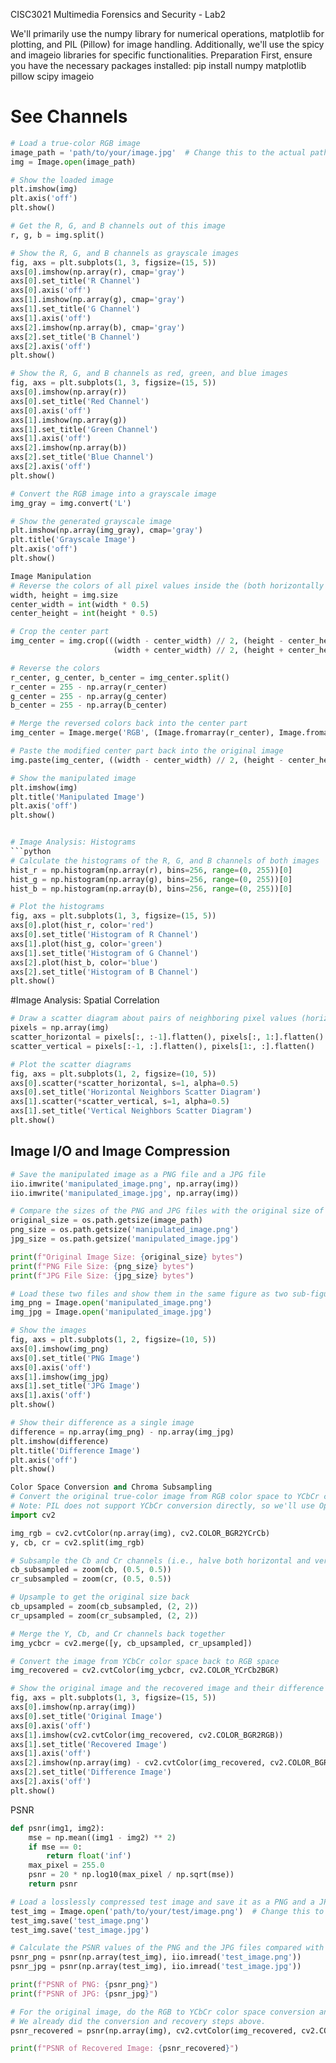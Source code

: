 CISC3021 Multimedia Forensics and Security - Lab2

We'll primarily use the numpy library for numerical operations, matplotlib for plotting, and PIL (Pillow) for image handling. Additionally, we'll use the spicy and imageio libraries for specific functionalities.
Preparation
First, ensure you have the necessary packages installed:
pip install numpy matplotlib pillow scipy imageio


# See Channels
```python
# Load a true-color RGB image
image_path = 'path/to/your/image.jpg'  # Change this to the actual path
img = Image.open(image_path)

# Show the loaded image
plt.imshow(img)
plt.axis('off')
plt.show()

# Get the R, G, and B channels out of this image
r, g, b = img.split()

# Show the R, G, and B channels as grayscale images
fig, axs = plt.subplots(1, 3, figsize=(15, 5))
axs[0].imshow(np.array(r), cmap='gray')
axs[0].set_title('R Channel')
axs[0].axis('off')
axs[1].imshow(np.array(g), cmap='gray')
axs[1].set_title('G Channel')
axs[1].axis('off')
axs[2].imshow(np.array(b), cmap='gray')
axs[2].set_title('B Channel')
axs[2].axis('off')
plt.show()

# Show the R, G, and B channels as red, green, and blue images
fig, axs = plt.subplots(1, 3, figsize=(15, 5))
axs[0].imshow(np.array(r))
axs[0].set_title('Red Channel')
axs[0].axis('off')
axs[1].imshow(np.array(g))
axs[1].set_title('Green Channel')
axs[1].axis('off')
axs[2].imshow(np.array(b))
axs[2].set_title('Blue Channel')
axs[2].axis('off')
plt.show()

# Convert the RGB image into a grayscale image
img_gray = img.convert('L')

# Show the generated grayscale image
plt.imshow(np.array(img_gray), cmap='gray')
plt.title('Grayscale Image')
plt.axis('off')
plt.show()

Image Manipulation
# Reverse the colors of all pixel values inside the (both horizontally and vertically) 50% center part of the true-color image
width, height = img.size
center_width = int(width * 0.5)
center_height = int(height * 0.5)

# Crop the center part
img_center = img.crop(((width - center_width) // 2, (height - center_height) // 2,
                       (width + center_width) // 2, (height + center_height) // 2))

# Reverse the colors
r_center, g_center, b_center = img_center.split()
r_center = 255 - np.array(r_center)
g_center = 255 - np.array(g_center)
b_center = 255 - np.array(b_center)

# Merge the reversed colors back into the center part
img_center = Image.merge('RGB', (Image.fromarray(r_center), Image.fromarray(g_center), Image.fromarray(b_center)))

# Paste the modified center part back into the original image
img.paste(img_center, ((width - center_width) // 2, (height - center_height) // 2))

# Show the manipulated image
plt.imshow(img)
plt.title('Manipulated Image')
plt.axis('off')
plt.show()


# Image Analysis: Histograms
```python
# Calculate the histograms of the R, G, and B channels of both images
hist_r = np.histogram(np.array(r), bins=256, range=(0, 255))[0]
hist_g = np.histogram(np.array(g), bins=256, range=(0, 255))[0]
hist_b = np.histogram(np.array(b), bins=256, range=(0, 255))[0]

# Plot the histograms
fig, axs = plt.subplots(1, 3, figsize=(15, 5))
axs[0].plot(hist_r, color='red')
axs[0].set_title('Histogram of R Channel')
axs[1].plot(hist_g, color='green')
axs[1].set_title('Histogram of G Channel')
axs[2].plot(hist_b, color='blue')
axs[2].set_title('Histogram of B Channel')
plt.show()
```

#Image Analysis: Spatial Correlation
```python
# Draw a scatter diagram about pairs of neighboring pixel values (horizontal or vertical)
pixels = np.array(img)
scatter_horizontal = pixels[:, :-1].flatten(), pixels[:, 1:].flatten()
scatter_vertical = pixels[:-1, :].flatten(), pixels[1:, :].flatten()

# Plot the scatter diagrams
fig, axs = plt.subplots(1, 2, figsize=(10, 5))
axs[0].scatter(*scatter_horizontal, s=1, alpha=0.5)
axs[0].set_title('Horizontal Neighbors Scatter Diagram')
axs[1].scatter(*scatter_vertical, s=1, alpha=0.5)
axs[1].set_title('Vertical Neighbors Scatter Diagram')
plt.show()
```


## Image I/O and Image Compression
```python
# Save the manipulated image as a PNG file and a JPG file
iio.imwrite('manipulated_image.png', np.array(img))
iio.imwrite('manipulated_image.jpg', np.array(img))

# Compare the sizes of the PNG and JPG files with the original size of the image
original_size = os.path.getsize(image_path)
png_size = os.path.getsize('manipulated_image.png')
jpg_size = os.path.getsize('manipulated_image.jpg')

print(f"Original Image Size: {original_size} bytes")
print(f"PNG File Size: {png_size} bytes")
print(f"JPG File Size: {jpg_size} bytes")

# Load these two files and show them in the same figure as two sub-figures
img_png = Image.open('manipulated_image.png')
img_jpg = Image.open('manipulated_image.jpg')

# Show the images
fig, axs = plt.subplots(1, 2, figsize=(10, 5))
axs[0].imshow(img_png)
axs[0].set_title('PNG Image')
axs[0].axis('off')
axs[1].imshow(img_jpg)
axs[1].set_title('JPG Image')
axs[1].axis('off')
plt.show()

# Show their difference as a single image
difference = np.array(img_png) - np.array(img_jpg)
plt.imshow(difference)
plt.title('Difference Image')
plt.axis('off')
plt.show()

Color Space Conversion and Chroma Subsampling
# Convert the original true-color image from RGB color space to YCbCr color space
# Note: PIL does not support YCbCr conversion directly, so we'll use OpenCV for this step.
import cv2

img_rgb = cv2.cvtColor(np.array(img), cv2.COLOR_BGR2YCrCb)
y, cb, cr = cv2.split(img_rgb)

# Subsample the Cb and Cr channels (i.e., halve both horizontal and vertical resolutions)
cb_subsampled = zoom(cb, (0.5, 0.5))
cr_subsampled = zoom(cr, (0.5, 0.5))

# Upsample to get the original size back
cb_upsampled = zoom(cb_subsampled, (2, 2))
cr_upsampled = zoom(cr_subsampled, (2, 2))

# Merge the Y, Cb, and Cr channels back together
img_ycbcr = cv2.merge([y, cb_upsampled, cr_upsampled])

# Convert the image from YCbCr color space back to RGB space
img_recovered = cv2.cvtColor(img_ycbcr, cv2.COLOR_YCrCb2BGR)

# Show the original image and the recovered image and their difference
fig, axs = plt.subplots(1, 3, figsize=(15, 5))
axs[0].imshow(np.array(img))
axs[0].set_title('Original Image')
axs[0].axis('off')
axs[1].imshow(cv2.cvtColor(img_recovered, cv2.COLOR_BGR2RGB))
axs[1].set_title('Recovered Image')
axs[1].axis('off')
axs[2].imshow(np.array(img) - cv2.cvtColor(img_recovered, cv2.COLOR_BGR2RGB))
axs[2].set_title('Difference Image')
axs[2].axis('off')
plt.show()
```


PSNR
```python
def psnr(img1, img2):
    mse = np.mean((img1 - img2) ** 2)
    if mse == 0:
        return float('inf')
    max_pixel = 255.0
    psnr = 20 * np.log10(max_pixel / np.sqrt(mse))
    return psnr

# Load a losslessly compressed test image and save it as a PNG and a JPG file
test_img = Image.open('path/to/your/test/image.png')  # Change this to the actual path
test_img.save('test_image.png')
test_img.save('test_image.jpg')

# Calculate the PSNR values of the PNG and the JPG files compared with the original image
psnr_png = psnr(np.array(test_img), iio.imread('test_image.png'))
psnr_jpg = psnr(np.array(test_img), iio.imread('test_image.jpg'))

print(f"PSNR of PNG: {psnr_png}")
print(f"PSNR of JPG: {psnr_jpg}")

# For the original image, do the RGB to YCbCr color space conversion and calculate the visual quality of the image recovered
# We already did the conversion and recovery steps above.
psnr_recovered = psnr(np.array(img), cv2.cvtColor(img_recovered, cv2.COLOR_BGR2RGB))

print(f"PSNR of Recovered Image: {psnr_recovered}")
```
